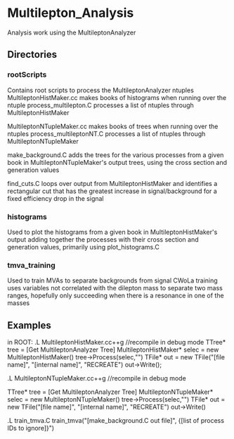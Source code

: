 # Multilepton_Analysis
Analysis work using the MultileptonAnalyzer

## Directories
### rootScripts
Contains root scripts to process the MultileptonAnalyzer ntuples
MultileptonHistMaker.cc makes books of histograms when running over the ntuple
process_multilepton.C processes a list of ntuples through MultileptonHistMaker

MultileptonNTupleMaker.cc makes books of trees when running over the ntuples
process_multileptonNT.C processes a list of ntuples through MultileptonNTupleMaker

make_background.C adds the trees for the various processes from a given book in
MultileptonNTupleMaker's output trees, using the cross section and generation values

find_cuts.C loops over output from MultileptonHistMaker and identifies a rectangular
cut that has the greatest increase in signal/background for a fixed efficiency drop
in the signal

### histograms
Used to plot the histograms from a given book in MultileptonHistMaker's output
adding together the processes with their cross section and generation values, primarily
using plot_histograms.C

### tmva_training
Used to train MVAs to separate backgrounds from signal
CWoLa training uses variables not correlated with the dilepton mass to separate two mass ranges,
hopefully only succeeding when there is a resonance in one of the masses

## Examples

in ROOT:
.L MultileptonHistMaker.cc++g //recompile in debug mode
TTree* tree = [Get MultileptonAnalyzer Tree]
MultileptonHistMaker* selec = new MultileptonHistMaker()
tree->Process(selec,"")
TFile* out = new TFile("[file name]", "[internal name]", "RECREATE")
out->Write();
  
.L MultileptonNTupleMaker.cc++g //recompile in debug mode

TTree* tree = [Get MultileptonAnalyzer Tree]
MultileptonNTupleMaker* selec = new MultileptonNTupleMaker()
tree->Process(selec,"")
TFile* out = new TFile("[file name]", "[internal name]", "RECREATE")
out->Write()
  
.L train_tmva.C
train_tmva("[make_background.C out file]", {[list of process IDs to ignore]}")
 

